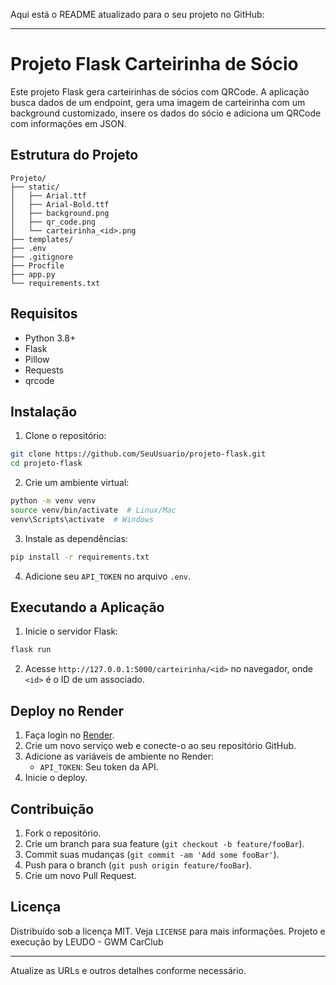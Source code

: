 Aqui está o README atualizado para o seu projeto no GitHub:

---

# Projeto Flask Carteirinha de Sócio

Este projeto Flask gera carteirinhas de sócios com QRCode. A aplicação busca dados de um endpoint, gera uma imagem de carteirinha com um background customizado, insere os dados do sócio e adiciona um QRCode com informações em JSON.

## Estrutura do Projeto

```
Projeto/
├── static/
│   ├── Arial.ttf
│   ├── Arial-Bold.ttf
│   ├── background.png
│   ├── qr_code.png
│   └── carteirinha_<id>.png
├── templates/
├── .env
├── .gitignore
├── Procfile
├── app.py
└── requirements.txt
```

## Requisitos

- Python 3.8+
- Flask
- Pillow
- Requests
- qrcode

## Instalação

1. Clone o repositório:

```sh
git clone https://github.com/SeuUsuario/projeto-flask.git
cd projeto-flask
```

2. Crie um ambiente virtual:

```sh
python -m venv venv
source venv/bin/activate  # Linux/Mac
venv\Scripts\activate  # Windows
```

3. Instale as dependências:

```sh
pip install -r requirements.txt
```

4. Adicione seu `API_TOKEN` no arquivo `.env`.

## Executando a Aplicação

1. Inicie o servidor Flask:

```sh
flask run
```

2. Acesse `http://127.0.0.1:5000/carteirinha/<id>` no navegador, onde `<id>` é o ID de um associado.

## Deploy no Render

1. Faça login no [Render](https://render.com/).
2. Crie um novo serviço web e conecte-o ao seu repositório GitHub.
3. Adicione as variáveis de ambiente no Render:
    - `API_TOKEN`: Seu token da API.
4. Inicie o deploy.

## Contribuição

1. Fork o repositório.
2. Crie um branch para sua feature (`git checkout -b feature/fooBar`).
3. Commit suas mudanças (`git commit -am 'Add some fooBar'`).
4. Push para o branch (`git push origin feature/fooBar`).
5. Crie um novo Pull Request.

## Licença

Distribuído sob a licença MIT. Veja `LICENSE` para mais informações.
Projeto e execução by LEUDO - GWM CarClub

---

Atualize as URLs e outros detalhes conforme necessário.
